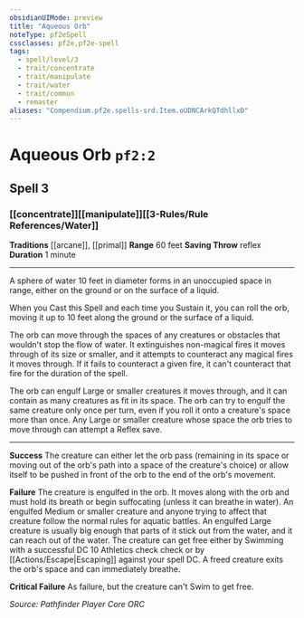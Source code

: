```yaml
---
obsidianUIMode: preview
title: "Aqueous Orb"
noteType: pf2eSpell
cssclasses: pf2e,pf2e-spell
tags:
  - spell/level/3
  - trait/concentrate
  - trait/manipulate
  - trait/water
  - trait/common
  - remaster
aliases: "Compendium.pf2e.spells-srd.Item.oUDNCArkQTdhllxD" 
---
```

# Aqueous Orb  `pf2:2`  
## Spell 3
### [[concentrate]][[manipulate]][[3-Rules/Rule References/Water]]
**Traditions** [[arcane]], [[primal]]
**Range** 60 feet
**Saving Throw**  reflex
**Duration** 1 minute
* * * 
A sphere of water 10 feet in diameter forms in an unoccupied space in range, either on the ground or on the surface of a liquid.

When you Cast this Spell and each time you Sustain it, you can roll the orb, moving it up to 10 feet along the ground or the surface of a liquid.

The orb can move through the spaces of any creatures or obstacles that wouldn't stop the flow of water. It extinguishes non-magical fires it moves through of its size or smaller, and it attempts to counteract any magical fires it moves through. If it fails to counteract a given fire, it can't counteract that fire for the duration of the spell.

The orb can engulf Large or smaller creatures it moves through, and it can contain as many creatures as fit in its space. The orb can try to engulf the same creature only once per turn, even if you roll it onto a creature's space more than once. Any Large or smaller creature whose space the orb tries to move through can attempt a Reflex save.

* * *

**Success** The creature can either let the orb pass (remaining in its space or moving out of the orb's path into a space of the creature's choice) or allow itself to be pushed in front of the orb to the end of the orb's movement.

**Failure** The creature is engulfed in the orb. It moves along with the orb and must hold its breath or begin suffocating (unless it can breathe in water). An engulfed Medium or smaller creature and anyone trying to affect that creature follow the normal rules for aquatic battles. An engulfed Large creature is usually big enough that parts of it stick out from the water, and it can reach out of the water. The creature can get free either by Swimming with a successful DC 10 Athletics check check or by [[Actions/Escape|Escaping]] against your spell DC. A freed creature exits the orb's space and can immediately breathe.

**Critical Failure** As failure, but the creature can't Swim to get free.

*Source: Pathfinder Player Core*
*ORC*